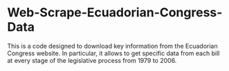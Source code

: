 # Web-Scrape-Ecuadorian-Congress-Data

This is a code designed to download key information from the Ecuadorian Congress website. In particular, it allows to get specific data from each bill at every stage of the legislative process from 1979 to 2006.

